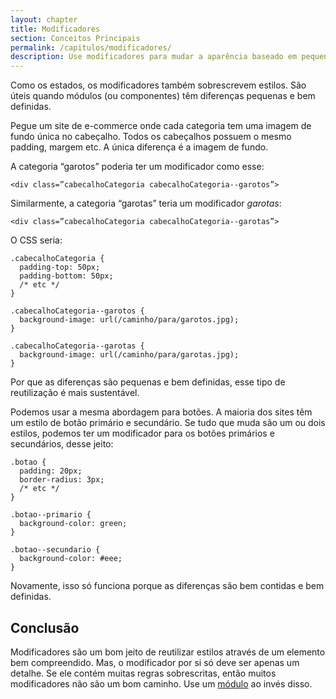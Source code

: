 ```yaml
---
layout: chapter
title: Modificadores
section: Conceitos Principais
permalink: /capitulos/modificadores/
description: Use modificadores para mudar a aparência baseado em pequenas diferenças.
---
```


Como os estados, os modificadores também sobrescrevem estilos. São úteis quando módulos (ou componentes) têm diferenças pequenas e bem definidas.

Pegue um site de e-commerce onde cada categoria tem uma imagem de fundo única no cabeçalho. Todos os cabeçalhos possuem o mesmo padding, margem etc. A única diferença é a imagem de fundo.

A categoria “garotos” poderia ter um modificador como esse:

	<div class=”cabecalhoCategoria cabecalhoCategoria--garotos”>

Similarmente, a categoria “garotas” teria um modificador *garotas*:

	<div class=”cabecalhoCategoria cabecalhoCategoria--garotas”>

O CSS seria:

	.cabecalhoCategoria {
	  padding-top: 50px;
	  padding-bottom: 50px;
	  /* etc */
	}

	.cabecalhoCategoria--garotos {
	  background-image: url(/caminho/para/garotos.jpg);
	}

	.cabecalhoCategoria--garotas {
	  background-image: url(/caminho/para/garotas.jpg);
	}

Por que as diferenças são pequenas e bem definidas, esse tipo de reutilização é mais sustentável.

Podemos usar a mesma abordagem para botões. A maioria dos sites têm um estilo de botão primário e secundário. Se tudo que muda são um ou dois estilos, podemos ter um modificador para os botões primários e secundários, desse jeito:

	.botao {
	  padding: 20px;
	  border-radius: 3px;
	  /* etc */
	}

	.botao--primario {
	  background-color: green;
	}

	.botao--secundario {
	  background-color: #eee;
	}

Novamente, isso só funciona porque as diferenças são bem contidas e bem definidas.

## Conclusão

Modificadores são um bom jeito de reutilizar estilos através de um elemento bem compreendido. Mas, o modificador por si só deve ser apenas um detalhe. Se ele contém muitas regras sobrescritas, então muitos modificadores não são um bom caminho. Use um [módulo](/capitulos/modulos/) ao invés disso.
